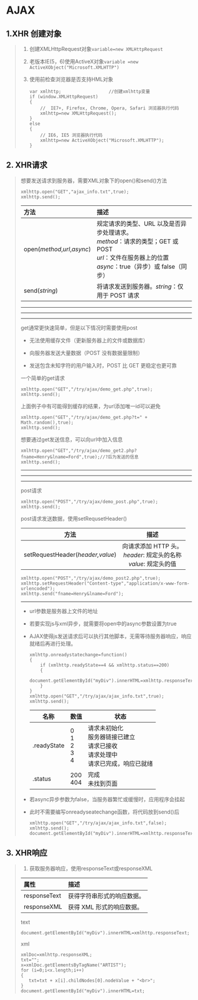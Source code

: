 # AJAX

## 1.XHR 创建对象

> 1. 创建XMLHttpRequest对象```variable=new XMLHttpRequest```
>
> 2. 老版本IE(5，6)使用ActiveX对象```variable =new ActiveXObject("Microsoft.XMLHTTP")```
>
> 3. 使用前检查浏览器是否支持HML对象
>
>    ```
>    var xmlhttp;                  //创建xmlhttp变量
>    if (window.XMLHttpRequest)
>    {
>        //  IE7+, Firefox, Chrome, Opera, Safari 浏览器执行代码
>        xmlhttp=new XMLHttpRequest();
>    }
>    else
>    {
>        // IE6, IE5 浏览器执行代码
>        xmlhttp=new ActiveXObject("Microsoft.XMLHTTP");
>    }
>    ```

## 2. XHR请求

> 想要发送请求到服务器，需要XML对象下的open()和send()方法
>
> ```
> xmlhttp.open("GET","ajax_info.txt",true);
> xmlhttp.send();
> ```
>
> | 方法                         | 描述                                                         |
> | :--------------------------- | :----------------------------------------------------------- |
> | open(*method*,*url*,*async*) | 规定请求的类型、URL 以及是否异步处理请求。<br> *method*：请求的类型；GET 或 POST<br>*url*：文件在服务器上的位置<br>*async*：true（异步）或 false（同步） |
> | send(*string*)               | 将请求发送到服务器。*string*：仅用于 POST 请求               |
> ---
>
> ---
>
> ---
>
>
> get通常更快速简单，但是以下情况时需要使用post
>
> * 无法使用缓存文件（更新服务器上的文件或数据库）
>
> * 向服务器发送大量数据（POST 没有数据量限制）
>
> * 发送包含未知字符的用户输入时，POST 比 GET 更稳定也更可靠
>
> 一个简单的get请求
>
> ```
> xmlhttp.open("GET","/try/ajax/demo_get.php",true);
> xmlhttp.send();
> ```
>
> 上面例子中有可能得到缓存的结果，为url添加唯一id可以避免
>
> ```
> xmlhttp.open("GET","/try/ajax/demo_get.php?t=" + Math.random(),true);
> xmlhttp.send();
> ```
>
> 想要通过get发送信息，可以向url中加入信息
>
> ```
> xmlhttp.open("GET","/try/ajax/demo_get2.php?fname=Henry&lname=Ford",true);//?后为发送的信息
> xmlhttp.send();
> ```
>
> ---
>
> ---
>
> ---
>
> post请求
>
> ```
> xmlhttp.open("POST","/try/ajax/demo_post.php",true);
> xmlhttp.send();
> ```
>
> post请求发送数据，使用setRequsetHeader()
>
> |               方法               |                             描述                             |
> | :------------------------------: | :----------------------------------------------------------: |
> | setRequestHeader(*header,value*) | 向请求添加 HTTP 头。<br>*header*: 规定头的名称<br>*value*: 规定头的值 |
>
> ```
> xmlhttp.open("POST","/try/ajax/demo_post2.php",true);
> xmlhttp.setRequestHeader("Content-type","application/x-www-form-urlencoded");
> xmlhttp.send("fname=Henry&lname=Ford");
> ```
>
> ---
>
> * url参数是服务器上文件的地址
>
> * 若要实现js与xml异步，就需要将open中的async参数设置为true
>
> * AJAX使得js发送请求后可以执行其他脚本，无需等待服务器响应，响应就绪后再进行处理。
>
>   ```
>   xmlhttp.onreadystatechange=function()
>   {
>       if (xmlhttp.readyState==4 && xmlhttp.status==200)
>       {
>           document.getElementById("myDiv").innerHTML=xmlhttp.responseText;
>       }
>   }
>   xmlhttp.open("GET","/try/ajax/ajax_info.txt",true);
>   xmlhttp.send();
>   ```
>
>   |名称|数值|状态|
>   |----|----|----|
>   |.readyState|0<br>1<br>2<br>3<br>4|请求未初始化<br>服务器链接已建立<br>请求已接收<br>请求处理中<br>请求已完成，响应已就绪|
>   |.status|200<br>404|完成<br>未找到页面|
>   
> * 若async异步参数为false，当服务器繁忙或缓慢时，应用程序会挂起
>
> * 此时不需要编写onreadyseatechange函数，将代码放到send()后
>
>   ```
>   xmlhttp.open("GET","/try/ajax/ajax_info.txt",false);
>   xmlhttp.send();
>   document.getElementById("myDiv").innerHTML=xmlhttp.responseText;
>   ```
>

## 3. XHR响应

>1. 获取服务器响应，使用responseText或responseXML
>
> | 属性         | 描述                       |
> | :----------- | :------------------------- |
> | responseText | 获得字符串形式的响应数据。 |
> | responseXML  | 获得 XML 形式的响应数据。  |
>text
>```
>document.getElementById("myDiv").innerHTML=xmlhttp.responseText;
>```
>xml
>```
>xmlDoc=xmlhttp.responseXML;
>txt="";
>x=xmlDoc.getElementsByTagName("ARTIST");
>for (i=0;i<x.length;i++)
>{
>    txt=txt + x[i].childNodes[0].nodeValue + "<br>";
>}
>document.getElementById("myDiv").innerHTML=txt;
>```
>